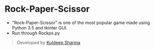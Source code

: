 # Rock-Paper-Scissor
- "Rock-Paper-Scissor" is one of the most popular game made using Python 3.5 and tkinter GUI.
- Run through Rockps.py
> Developed by [Kuldeep Sharma](https://github.com/SoleCodr)

